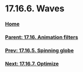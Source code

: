 # 17.16.6. Waves

### [Home](./00-home.md)
### [Parent: 17.16. Animation filters](./17-16-00-animation-filters.md)
### [Prev: 17.16.5. Spinning globe](./17-16-05-spinning-globe.md)
### [Next: 17.16.7. Optimize](./17-16-07-optimize.md)
